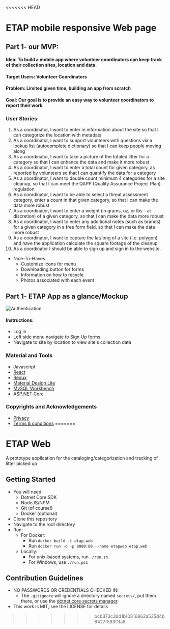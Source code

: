 <<<<<<< HEAD
# ETAP mobile responsive Web page

## Part 1- our MVP:

#### Idea: To build a mobile app where volunteer coordinators can keep track of their collection sites, location and data.

#### Target Users: Volunteer Coordinators

#### Problem: Limited given time, building an app from scratch

#### Goal: Our goal is to provide an easy way to volunteer coordinators to report their work

### User Stories:
  1. As a coordinator, I want to enter in information about the site so that I can categorize the location with metadata
  2. As a coordinator, I want to support volunteers with questions via a lookup list (autocomplete dictionary) so that I can keep people moving along
  3. As a coordinator, I want to take a picture of the totaled litter for a category so that I can enhance the data and make it more robust
  4. As a coordinator, I want to enter a total count for given category, as reported by volunteers so that I can quantify the data for a category
  5. As a coordinator, I want to double count minimum 4 categories for a site cleanup, so that I can meet the QAPP (Quality Assurance Project Plan) regulation
  6. As a coordinator, I want to be able to select a threat assessment category, enter a count in that given category, so that I can make the data more robust
  7. As a coordinator, I want to enter a weight (in grams, oz, or lbs - at discretion) of a given category, so that I can make the data more robust
  8. As a coordinator, I want to enter any additional notes (such as brands) for a given category in a free form field, so that I can make the data more robust
  9. As a coordinator, I want to capture the lat/long of a site (i.e. polygon) and have the application calculate the square footage of the cleanup
  10. As a coordinator I should be able to sign up and sign in to the website.

- Nice-To-Haves
  * Customize icons for menu
  * Downloading button for forms
  * Information on how to recycle
  * Photos associated with each event
  
 ## Part 1- ETAP App as a glance/Mockup
  ![Authentication](images/game.png "Sign-in via Google Account")


 
#### Instructions:
  * Log in
  * Left side menu navigate to Sign Up forms
  * Navigate to site by location to view site's collection data
 
  
  
### Material and Tools
  * Javascript
  * [React](https://reactjs.org/)
  * [Redux](https://redux.js.org/)
  * [Material Design Lite](https://github.com/google/material-design-lite)
  * [MySQL Workbench](https://firebase.google.com)
  * [ASP.NET Core](https://spritejs.readthedocs.io/en/latest/)
 
### Copyrights and Acknowledgements
  * [Privacy](https://termsfeed.com/privacy-policy/6cf81f38974eab1bf5dc46b1e06725e6)
  * [Terms & conditions](https://termsfeed.com/terms-conditions/0014ae28a1cef6301fb4b9fb42109b40)
=======
# ETAP Web
A prototype application for the cataloging/categorization and tracking of litter picked up

## Getting Started
- You will need:
    - Dotnet Core SDK
    - NodeJS/NPM
    - Git (of course!)
    - Docker (optional)
- Clone this repository
- Navigate to the root directory
- Run:
    - For Docker: 
        - Run `docker build -t etap.web .`
        - Run `docker run -d -p 8080:80 --name etapweb etap.web`
    - Locally:
        - For unix-based systems, run `./run.sh`
        - For Windows, use `./run.ps1`

## Contribution Guidelines
- NO PASSWORDS OR CREDENTIALS CHECKED IN!
    - The `.gitignore` will ignore a directory named `secrets/`, put them there, or use the [dotnet core secrets manager](https://docs.microsoft.com/en-us/aspnet/core/security/app-secrets?view=aspnetcore-2.1&tabs=macos)
- This work is MIT, see the LICENSE for details
>>>>>>> bcb373c3dd1b10316862a535d4b8427f593f1fa9
